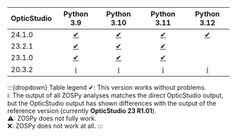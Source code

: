 | OpticStudio | Python 3.9  | Python 3.10 | Python 3.11 | Python 3.12 |
|-------------|:-----------:|:-----------:|:-----------:|:-----------:|
| 24.1.0      | [✔][24.1.0] | [✔][24.1.0] | [✔][24.1.0] | [✔][24.1.0] |
| 23.2.1      | [✔][23.2.1] | [✔][23.2.1] | [✔][23.2.1] |             |
| 23.1.0      | [✔][23.1.0] | [✔][23.1.0] | [✔][23.1.0] |             |
| 20.3.2      | [ℹ][20.3.2] | [ℹ][20.3.2] | [ℹ][20.3.2] | [ℹ][20.3.2] |

:::{dropdown} Table legend
✔: This version works without problems.  
ℹ: The output of all ZOSPy analyses matches the direct OpticStudio output, but the OpticStudio output has shown differences with the output of the reference version (currently **OpticStudio 23 R1.01**).  
⚠: ZOSPy does not fully work.  
❌: ZOSPy does not work at all.
:::

[24.1.0]: compatibility/24-1-0
[23.2.1]: compatibility/23-2-1
[23.1.0]: compatibility/23-1-0
[20.3.2]: compatibility/20-3-2